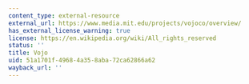 ```yaml
---
content_type: external-resource
external_url: https://www.media.mit.edu/projects/vojoco/overview/
has_external_license_warning: true
license: https://en.wikipedia.org/wiki/All_rights_reserved
status: ''
title: Vojo
uid: 51a1701f-4968-4a35-8aba-72ca62866a62
wayback_url: ''
---
```

